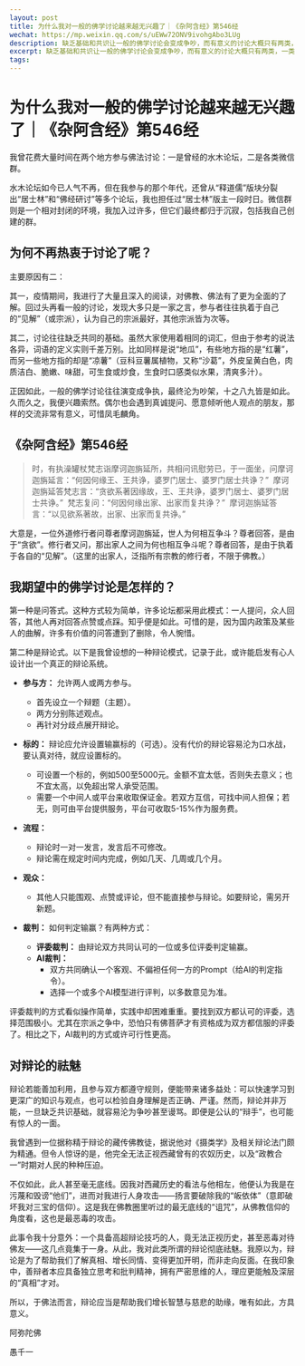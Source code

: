 ```yaml
---
layout: post
title: 为什么我对一般的佛学讨论越来越无兴趣了｜《杂阿含经》第546经
wechat: https://mp.weixin.qq.com/s/uEWw72ONV9ivohgAbo3LUg 
description: 缺乏基础和共识让一般的佛学讨论会变成争吵，而有意义的讨论大概只有两类，一类是问答，另一类是有规则下的辩论
excerpt: 缺乏基础和共识让一般的佛学讨论会变成争吵，而有意义的讨论大概只有两类，一类是问答，另一类是有规则下的辩论
tags: 
---
```


# 为什么我对一般的佛学讨论越来越无兴趣了｜《杂阿含经》第546经

我曾花费大量时间在两个地方参与佛法讨论：一是曾经的水木论坛，二是各类微信群。

水木论坛如今已人气不再，但在我参与的那个年代，还曾从“释道儒”版块分裂出“居士林”和“佛经研讨”等多个论坛，我也担任过“居士林”版主一段时日。微信群则是一个相对封闭的环境，我加入过许多，但它们最终都归于沉寂，包括我自己创建的群。

## 为何不再热衷于讨论了呢？

主要原因有二：

其一，疫情期间，我进行了大量且深入的阅读，对佛教、佛法有了更为全面的了解。回过头再看一般的讨论，发现大多只是一家之言，参与者往往执着于自己的“见解”（或宗派），认为自己的宗派最好，其他宗派皆为次等。

其二，讨论往往缺乏共同的基础。虽然大家使用着相同的词汇，但由于参考的说法各异，词语的定义实则千差万别。比如同样是说“地瓜”，有些地方指的是“红薯”，而另一些地方指的却是“凉薯”（豆科豆薯属植物，又称“沙葛”，外皮呈黄白色，肉质洁白、脆嫩、味甜，可生食或炒食，生食时口感类似水果，清爽多汁）。

正因如此，一般的佛学讨论往往演变成争执，最终沦为吵架，十之八九皆是如此。久而久之，我便兴趣索然。偶尔也会遇到真诚提问、愿意倾听他人观点的朋友，那样的交流非常有意义，可惜凤毛麟角。

## 《杂阿含经》第546经

> 时，有执澡罐杖梵志诣摩诃迦旃延所，共相问讯慰劳已，于一面坐，问摩诃迦旃延言：“何因何缘王、王共诤，婆罗门居士、婆罗门居士共诤？” 
> 摩诃迦旃延答梵志言：“贪欲系著因缘故，王、王共诤，婆罗门居士、婆罗门居士共诤。” 
> 梵志复问：“何因何缘出家、出家而复共诤？” 
> 摩诃迦旃延答言：“以见欲系著故，出家、出家而复共诤。” 

大意是，一位外道修行者问尊者摩诃迦旃延，世人为何相互争斗？尊者回答，是由于“贪欲”。修行者又问，那出家人之间为何也相互争斗呢？尊者回答，是由于执着于各自的“见解”。（这里的出家人，泛指所有宗教的修行者，不限于佛教。）

## 我期望中的佛学讨论是怎样的？

第一种是问答式。这种方式较为简单，许多论坛都采用此模式：一人提问，众人回答，其他人再对回答点赞或点踩。知乎便是如此。可惜的是，因为国内政策及某些人的曲解，许多有价值的问答遭到了删除，令人惋惜。

第二种是辩论式。以下是我曾设想的一种辩论模式，记录于此，或许能启发有心人设计出一个真正的辩论系统。

* **参与方：** 允许两人或两方参与。
    * 首先设立一个辩题（主题）。
    * 两方分别陈述观点。
    * 再针对分歧点展开辩论。

* **标的：** 辩论应允许设置输赢标的（可选）。没有代价的辩论容易沦为口水战，要认真对待，就应设置标的。
    * 可设置一个标的，例如500至5000元。金额不宜太低，否则失去意义；也不宜太高，以免超出常人承受范围。
    * 需要一个中间人或平台来收取保证金。若双方互信，可找中间人担保；若无，则可由平台提供服务，平台可收取5-15%作为服务费。

* **流程：**
    * 辩论时一对一发言，发言后不可修改。
    * 辩论需在规定时间内完成，例如几天、几周或几个月。

* **观众：**
    * 其他人只能围观、点赞或评论，但不能直接参与辩论。如要辩论，需另开新题。

* **裁判：** 如何判定输赢？有两种方式：
    * **评委裁判：** 由辩论双方共同认可的一位或多位评委判定输赢。
    * **AI裁判：**
        * 双方共同确认一个客观、不偏袒任何一方的Prompt（给AI的判定指令）。
        * 选择一个或多个AI模型进行评判，以多数意见为准。

评委裁判的方式看似操作简单，实践中却困难重重。要找到双方都认可的评委，选择范围极小。尤其在宗派之争中，恐怕只有佛菩萨才有资格成为双方都信服的评委了。相比之下，AI裁判的方式或许可行性更高。

## 对辩论的祛魅

辩论若能善加利用，且参与双方都遵守规则，便能带来诸多益处：可以快速学习到更深广的知识与观点，也可以检验自身理解是否正确、严谨。然而，辩论并非万能，一旦缺乏共识基础，就容易沦为争吵甚至谩骂。即便是公认的“辩手”，也可能有惊人的一面。

我曾遇到一位据称精于辩论的藏传佛教徒，据说他对《摄类学》及相关辩论法门颇为精通。但令人惊讶的是，他完全无法正视西藏曾有的农奴历史，以及“政教合一”时期对人民的种种压迫。

不仅如此，此人甚至毫无底线。因我对西藏历史的看法与他相左，他便认为我是在污蔑和毁谤“他们”，进而对我进行人身攻击——扬言要破除我的“皈依体”（意即破坏我对三宝的信仰）。这是我在佛教圈里听过的最无底线的“诅咒”，从佛教信仰的角度看，这也是最恶毒的攻击。

此事令我十分意外：一个具备高超辩论技巧的人，竟无法正视历史，甚至恶毒对待佛友——这几点竟集于一身。从此，我对此类所谓的辩论彻底祛魅。我原以为，辩论是为了帮助我们了解真相、增长同情、变得更加开明，而非走向反面。在我印象中，善辩者本应具备独立思考和批判精神，拥有严密思维的人，理应更能触及深层的“真相”才对。

所以，于佛法而言，辩论应当是帮助我们增长智慧与慈悲的助缘，唯有如此，方具意义。

阿弥陀佛

愚千一